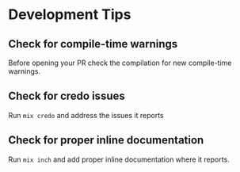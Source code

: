 # Development Tips

## Check for compile-time warnings

Before opening your PR check the compilation for new compile-time warnings.

## Check for credo issues

Run `mix credo` and address the issues it reports

## Check for proper inline documentation

Run `mix inch` and add proper inline documentation where it reports.
